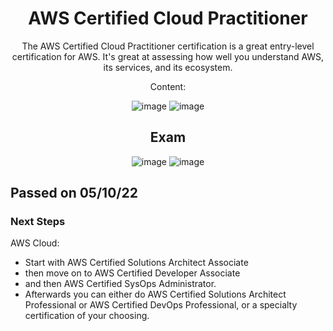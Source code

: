 <div align="center">

# AWS Certified Cloud Practitioner

The AWS Certified Cloud Practitioner certification is a great entry-level certification for AWS. It's great at assessing how well you understand AWS, its services, and its ecosystem.

Content: 

![image](https://user-images.githubusercontent.com/104793540/191227977-d5d58579-2c4c-4ceb-af86-02d38ea00162.png)
![image](https://user-images.githubusercontent.com/104793540/191228079-89570d23-6005-4623-86ad-040e3bbcc63a.png)

## Exam 

![image](https://user-images.githubusercontent.com/104793540/191229067-505f0aeb-36cc-4634-9967-312b036a6a3d.png)
![image](https://user-images.githubusercontent.com/104793540/191229579-bc657fdb-978a-4f54-8ca3-355dc1b3e9f5.png)

  </div>

## Passed on 05/10/22

### Next Steps 
AWS Cloud: 
- Start with AWS Certified Solutions Architect Associate
- then move on to AWS Certified Developer Associate 
- and then AWS Certified SysOps Administrator.
- Afterwards you can either do AWS Certified Solutions Architect Professional or AWS Certified DevOps Professional, or a specialty certification of your choosing.

